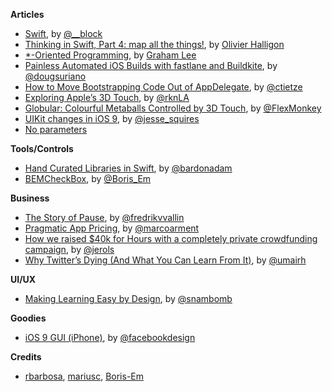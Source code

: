 **Articles**

* [Swift](http://subjective-c.tumblr.com/post/130886615632/swift), by [@__block](https://twitter.com/__block)
* [Thinking in Swift, Part 4: map all the things!](http://alisoftware.github.io/swift/2015/10/11/thinking-in-swift-4/), by [Olivier Halligon](https://twitter.com/aligatr)
* [*-Oriented Programming](http://www.sicpers.info/2015/10/oriented-programming/), by [Graham Lee](https://twitter.com/iwasleeg)
* [Painless Automated iOS Builds with fastlane and Buildkite](http://engineering.hoteltonight.com/painless-ios-builds-with-fastlane-and-buildkite), by [@dougsuriano](https://twitter.com/dougsuriano)
* [How to Move Bootstrapping Code Out of AppDelegate](http://christiantietze.de/posts/2015/10/bootstrapping-appdelegate/), by [@ctietze](https://twitter.com/ctietze)
* [Exploring Apple’s 3D Touch](https://medium.com/@rknla/exploring-apple-s-3d-touch-f5980ef45af5), by [@rknLA](https://twitter.com/rknLA)
* [Globular: Colourful Metaballs Controlled by 3D Touch](http://flexmonkey.blogspot.pt/2015/10/globular-colourful-metaballs-controlled.html), by [@FlexMonkey](https://twitter.com/FlexMonkey)
* [UIKit changes in iOS 9](http://www.jessesquires.com/UIKit-changes-in-iOS-9/), by [@jesse_squires](https://twitter.com/jesse_squires)
* [No parameters](http://devetc.org/code/2015/10/14/no-parameters.html)

**Tools/Controls**

* [Hand Curated Libraries in Swift](http://www.ioscookies.com/), by [@bardonadam](https://twitter.com/bardonadam)
* [BEMCheckBox](https://github.com/Boris-Em/BEMCheckBox), by [@Boris_Em](https://twitter.com/Boris_Em)

**Business**

* [The Story of Pause](https://ustwo.com/blog/the-story-of-pause), by [@fredrikvvallin](https://twitter.com/fredrikvvallin)
* [Pragmatic App Pricing](http://www.marco.org/2015/10/13/pragmatic-pricing), by [@marcoarment](https://twitter.com/marcoarment)
* [How we raised $40k for Hours with a completely private crowdfunding campaign](https://medium.com/@jerols/6-things-we-learned-from-running-a-private-crowdfunding-campaign-33ac835de4dd), by [@jerols](https://medium.com/@jerols)
* [Why Twitter’s Dying (And What You Can Learn From It)](https://medium.com/bad-words/why-twitter-s-dying-and-what-you-can-learn-from-it-9ed233e37974), by [@umairh](https://twitter.com/umairh)

**UI/UX**

* [Making Learning Easy by Design](https://medium.com/google-design/designing-a-ux-for-learning-ebed4fa0a798), by [@snambomb](https://twitter.com/snambomb)


**Goodies**

* [iOS 9 GUI (iPhone)](http://facebook.github.io/design/ios9.html), by [@facebookdesign](https://twitter.com/facebookdesign)


**Credits**

* [rbarbosa](https://github.com/rbarbosa), [mariusc](https://github.com/mariusc), [Boris-Em](https://github.com/Boris-Em)
